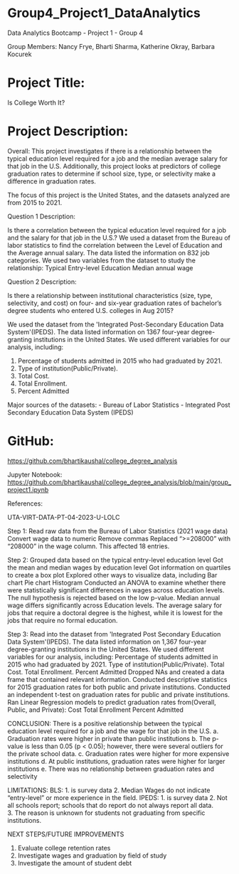 
# Group4_Project1_DataAnalytics
Data Analytics Bootcamp - Project 1 - Group 4

Group Members: Nancy Frye, Bharti Sharma, Katherine Okray, Barbara Kocurek

# Project Title:
Is College Worth It? 

# Project Description:

Overall: 
This project investigates if there is a relationship between the typical education level required for a job and the median average salary for that job in the U.S. Additionally, this project looks at predictors of college graduation rates to determine if school size, type, or selectivity make a difference in graduation rates.

The focus of this project is the United States, and the datasets analyzed are from 2015 to 2021. 

Question 1 Description:


Is there a correlation between the typical education level required for a job and the salary for that job in the U.S.?
We used a dataset from the Bureau of labor statistics to find the correlation between the Level of Education and the Average annual salary. The data listed the information on 832 job categories. We used two variables from the dataset to study the relationship:
Typical Entry-level Education
Median annual wage

Question 2 Description: 

Is there a relationship between institutional characteristics (size, type, selectivity, and cost) on four- and six-year graduation rates of bachelor’s degree students who entered U.S. colleges in Aug 2015?

We used the dataset from the 'Integrated Post-Secondary Education Data System'(IPEDS). The data listed information on 1367 four-year degree-granting institutions in the United States. We used different variables for our analysis, including:

1. Percentage of students admitted in 2015 who had graduated by 2021.
2. Type of institution(Public/Private).
3. Total Cost.
4. Total Enrollment.
5. Percent Admitted



Major sources of the datasets:
     - Bureau of Labor Statistics
     - Integrated Post Secondary Education Data System (IPEDS)
     

# GitHub:
https://github.com/bhartikaushal/college_degree_analysis

Jupyter Notebook: https://github.com/bhartikaushal/college_degree_analysis/blob/main/group_project1.ipynb


References:

UTA-VIRT-DATA-PT-04-2023-U-LOLC


Step 1:
Read raw data from the Bureau of Labor Statistics (2021 wage data)
Convert wage data to numeric 
Remove commas
Replaced “>=208000” with “208000” in the wage column. This affected 18 entries. 

Step 2:
Grouped data based on the typical entry-level education level
Got the mean and median wages by education level
Got information on quartiles to create a box plot
Explored other ways to visualize data, including
Bar chart
Pie chart 
Histogram
Conducted an ANOVA to examine whether there were statistically significant differences in wages across education levels.  The null hypothesis is rejected based on the low p-value. Median annual wage differs significantly across Education levels. The average salary for jobs that require a doctoral degree is the highest, while it is lowest for the jobs that require no formal education.

Step 3: 
Read into  the dataset from 'Integrated Post Secondary Education Data System'(IPEDS).
The data listed information on 1,367 four-year degree-granting institutions in the United States. We used different variables for our analysis, including:
 Percentage of students admitted in 2015 who had graduated by 2021.
Type of institution(Public/Private).
Total Cost.
Total Enrollment.
Percent Admitted
Dropped NAs and created a data frame that contained relevant information. 
Conducted descriptive statistics for 2015 graduation rates for both public and private institutions. 
Conducted an independent t-test on  graduation rates for public and private institutions. 
Ran Linear Regression models to predict graduation rates from(Overall, Public, and Private): 
Cost 
Total Enrollment
Percent Admitted  

CONCLUSION:
There is a positive relationship between the typical education level required for a job and the wage for that job in the U.S. 
a. Graduation rates were higher in private than public institutions 
b. The p-value is less than 0.05 (p < 0.05); however, there were several outliers for the private school data.
c. Graduation rates were higher for more expensive institutions
d. At public institutions, graduation rates were higher for larger institutions
e. There was no relationship between graduation rates and selectivity


LIMITATIONS:
     BLS: 
     1. is survey data 
     2. Median Wages do not indicate “entry-level” or more experience in the field.
     IPEDS:
     1. is survey data 
     2. Not all schools report; schools that do report do not always report all data.  
     3. The reason is unknown for students not graduating from specific institutions.

NEXT STEPS/FUTURE IMPROVEMENTS
1. Evaluate college retention rates
2. Investigate wages and graduation by field of study 
3. Investigate the amount of student debt



